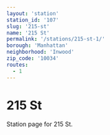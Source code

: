 ```yaml
---
layout: 'station'
station_id: '107'
slug: '215-st'
name: '215 St'
permalink: '/stations/215-st-1/'
borough: 'Manhattan'
neighborhood: 'Inwood'
zip_code: '10034'
routes:
  - 1
---
```

# 215 St

Station page for 215 St.
